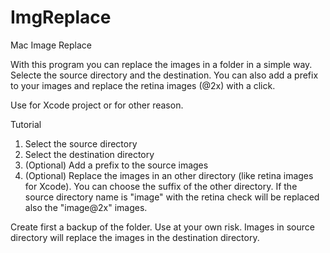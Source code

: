 ImgReplace
==========

Mac Image Replace

With this program you can replace the images in a folder in a  simple way. Selecte the source directory and the destination.
You can also add a prefix to your images and replace the retina images (@2x) with a click.

Use for Xcode project or for other reason.

Tutorial
1) Select the source directory
2) Select the destination directory
3) (Optional) Add a prefix to the source images
4) (Optional) Replace the images in an other directory (like retina images for Xcode). You can choose the suffix of the other directory.
   If the source directory name is "image" with the retina check will be replaced also the "image@2x" images.
   
Create first a backup of the folder. Use at your own risk. Images in source directory will replace the images in the destination directory.
